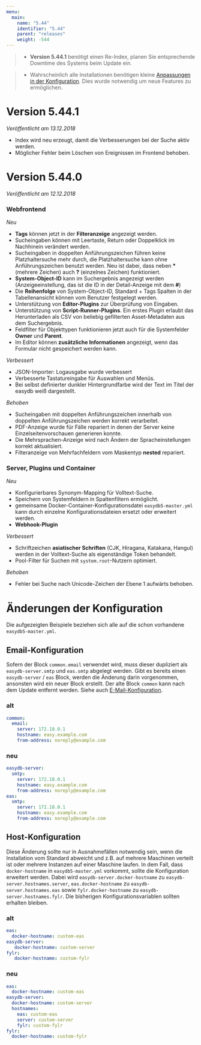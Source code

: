 ```yaml
---
menu:
  main:
    name: "5.44"
    identifier: "5.44"
    parent: "releases"
    weight: -544
---
```


> * **Version 5.44.1** benötigt einen Re-Index, planen Sie entsprechende Downtime des Systems beim Update ein.

> * Wahrscheinlich alle Installationen benötigen kleine [Anpassungen in der Konfiguration](#änderungen-der-konfiguration). Dies wurde notwendig um neue Features zu ermöglichen. 

# Version 5.44.1

*Veröffentlicht am 13.12.2018*

* Index wird neu erzeugt, damit die Verbesserungen bei der Suche aktiv werden.
* Möglicher Fehler beim Löschen von Ereignissen im Frontend behoben.

# Version 5.44.0

*Veröffentlicht am 12.12.2018*

### Webfrontend

*Neu*

* **Tags** können jetzt in der **Filteranzeige** angezeigt werden.
* Sucheingaben können mit Leertaste, Return oder Doppelklick im Nachhinein verändert werden.
* Sucheingaben in doppelten Anführungszeichen führen keine Platzhaltersuche mehr durch, die Platzhaltersuche kann ohne Anführungszeichen benutzt werden. Neu ist dabei, dass neben **\*** (mehrere Zeichen) auch **?** (einzelnes Zeichen) funktioniert.
* **System-Object-ID** kann im Suchergebnis angezeigt werden (Anzeigeeinstellung, das ist die ID in der Detail-Anzeige mit dem **#**)
* Die **Reihenfolge** von System-Object-ID, Standard + Tags Spalten in der Tabellenansicht können vom Benutzer festgelegt werden.
* Unterstützung von **Editor-Plugins** zur Überprüfung von Eingaben.
* Unterstützung von **Script-Runner-Plugins**. Ein erstes Plugin erlaubt das Herunterladen als CSV von beliebig gefilterten Asset-Metadaten aus dem Suchergebnis.
* Feldfilter für Objekttypen funktionieren jetzt auch für die Systemfelder **Owner** und **Parent**.
* Im Editor können **zusätzliche Informationen** angezeigt, wenn das Formular nicht gespeichert werden kann.

*Verbessert*

* JSON-Importer: Logausgabe wurde verbessert
* Verbesserte Tastatureingabe für Auswahlen und Menüs.
* Bei selbst definierter dunkler Hintergrundfarbe wird der Text im Titel der easydb weiß dargestellt.

*Behoben*

* Sucheingaben mit doppelten Anführungszeichen innerhalb von doppelten Anführungszeichen werden korrekt verarbeitet.
* PDF-Anzeige wurde für Fälle repariert in denen der Server keine Einzelseitenvorschauen generieren konnte.
* Die Mehrsprachen-Anzeige wird nach Ändern der Spracheinstellungen korrekt aktualisiert.
* Filteranzeige von Mehrfachfeldern vom Maskentyp **nested** repariert.

### Server, Plugins und Container

*Neu*

* Konfigurierbares Synonym-Mapping für Volltext-Suche.
* Speichern von Systemfeldern in Spaltenfiltern ermöglicht.
* gemeinsame Docker-Container-Konfigurationsdatei `easydb5-master.yml` kann durch einzelne Konfigurationsdateien ersetzt oder erweitert werden.
* **Webhook-Plugin**

*Verbessert*

* Schriftzeichen **asiatischer Schriften** (CJK, Hiragana, Katakana, Hangul) werden in der Volltext-Suche als eigenständige Token behandelt.
* Pool-Filter für Suchen mit `system.root`-Nutzern optimiert.

*Behoben*

* Fehler bei Suche nach Unicode-Zeichen der Ebene 1 aufwärts behoben.


# Änderungen der Konfiguration

Die aufgezeigten Beispiele beziehen sich alle auf die schon vorhandene `easydb5-master.yml`.

## Email-Konfiguration

Sofern der Block `common.email` verwendet wird, muss dieser dupliziert als `easydb-server.smtp` und `eas.smtp` abgelegt werden. Gibt es bereits einen `easydb-server` / `eas` Block, werden die Änderung darin vorgenommen, ansonsten wird ein neuer Block erstellt. Der alte Block `common` kann nach dem Update entfernt werden. Siehe auch [E-Mail-Konfiguration](/en/sysadmin/konfiguration/recipes/email).

### alt

````yaml
common:
  email:
    server: 172.18.0.1
    hostname: easy.example.com
    from-address: noreply@example.com
````

### neu

````yaml
easydb-server:
  smtp:
    server: 172.18.0.1
    hostname: easy.example.com
    from-address: noreply@example.com
eas:
  smtp:
    server: 172.18.0.1
    hostname: easy.example.com
    from-address: noreply@example.com
````
## Host-Konfiguration

Diese Änderung sollte nur in Ausnahmefällen notwendig sein, wenn die Installation vom Standard abweicht und z.B. auf mehrere Maschinen verteilt ist oder mehrere Instanzen auf einer Maschine laufen. In dem Fall, dass `docker-hostname` in `easydb5-master.yml` vorkommt, sollte die Konfiguration erweitert werden. Dabei wird `easydb-server.docker-hostname` zu `easydb-server.hostnames.server`, `eas.docker-hostname` zu `easydb-server.hostnames.eas` sowie `fylr.docker-hostname` zu `easydb-server.hostnames.fylr`. Die bisherigen Konfigurationsvariablen sollten erhalten bleiben.

### alt

````yml
eas:
  docker-hostname: custom-eas
easydb-server:
   docker-hostname: custom-server
fylr:
   docker-hostname: custom-fylr
````
### neu

````yaml
eas:
  docker-hostname: custom-eas
easydb-server:
  docker-hostname: custom-server
  hostnames:
    eas: custom-eas
    server: custom-server
    fylr: custom-fylr
fylr:
  docker-hostname: custom-fylr
````
